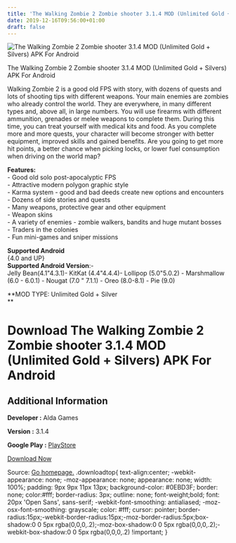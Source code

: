 ```yaml
---
title: 'The Walking Zombie 2 Zombie shooter 3.1.4 MOD (Unlimited Gold + Silvers) APK For Android'
date: 2019-12-16T09:56:00+01:00
draft: false
---
```


![The Walking Zombie 2 Zombie shooter 3.1.4 MOD (Unlimited Gold + Silvers) APK For Android](https://i1.wp.com/apkhome.net/wp-content/uploads/2019/12/The-Walking-Zombie-2-Zombie-shooter-3.1.4-MOD-Unlimited-Gold-Silvers.png "The Walking Zombie 2 Zombie shooter 3.1.4 MOD (Unlimited Gold + Silvers) APK For Android")

  

The Walking Zombie 2 Zombie shooter 3.1.4 MOD (Unlimited Gold + Silvers) APK For Android

Walking Zombie 2 is a good old FPS with story, with dozens of quests and lots of shooting tips with different weapons. Your main enemies are zombies who already control the world. They are everywhere, in many different types and, above all, in large numbers. You will use firearms with different ammunition, grenades or melee weapons to complete them. During this time, you can treat yourself with medical kits and food. As you complete more and more quests, your character will become stronger with better equipment, improved skills and gained benefits. Are you going to get more hit points, a better chance when picking locks, or lower fuel consumption when driving on the world map?

**Features:**  
\- Good old solo post-apocalyptic FPS  
\- Attractive modern polygon graphic style  
\- Karma system - good and bad deeds create new options and encounters  
\- Dozens of side stories and quests  
\- Many weapons, protective gear and other equipment  
\- Weapon skins  
\- A variety of enemies - zombie walkers, bandits and huge mutant bosses  
\- Traders in the colonies  
\- Fun mini-games and sniper missions

**Supported Android**  
{4.0 and UP}  
**Supported Android Version**:-  
Jelly Bean(4.1"4.3.1)- KitKat (4.4"4.4.4)- Lollipop (5.0"5.0.2) - Marshmallow (6.0 - 6.0.1) - Nougat (7.0 " 7.1.1) - Oreo (8.0-8.1) - Pie (9.0)

**MOD TYPE: Unlimited Gold + Silver  
**

Download The Walking Zombie 2 Zombie shooter 3.1.4 MOD (Unlimited Gold + Silvers) APK For Android
=================================================================================================

Additional Information
----------------------

**Developer :** Alda Games

**Version :** 3.1.4

**Google Play :** [PlayStore](https://play.google.com/store/apps/details?id=com.aldagames.zombieshooter)

  

[Download Now](https://store4app.co/post/the-walking-zombie-2-zombie-shooter-3-1-4-mod-unlimited-gold-silvers-apk-for-android_1576486516)

  
Source: [Go homepage.](https://store4app.co/post/the-walking-zombie-2-zombie-shooter-3-1-4-mod-unlimited-gold-silvers-apk-for-android_1576486516) .downloadtop{ text-align:center; -webkit-appearance: none; -moz-appearance: none; appearance: none; width: 100%; padding: 9px 9px 11px 13px; background-color: #0EBD3F; border: none; color:#fff; border-radius: 3px; outline: none; font-weight;bold; font: 20px 'Open Sans', sans-serif; -webkit-font-smoothing: antialiased; -moz-osx-font-smoothing: grayscale; color: #fff; cursor: pointer; border-radius:15px;-webkit-border-radius:15px;-moz-border-radius:5px;box-shadow:0 0 5px rgba(0,0,0,.2);-moz-box-shadow:0 0 5px rgba(0,0,0,.2);-webkit-box-shadow:0 0 5px rgba(0,0,0,.2) !important; }